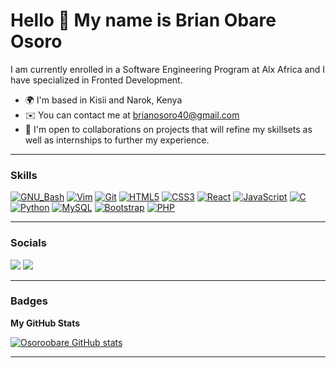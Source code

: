 Hello 👋 My name is Brian Obare Osoro
======================================

I am currently enrolled in a Software Engineering Program at Alx Africa and I have specialized in Fronted Development.

* 🌍  I'm based in Kisii and Narok, Kenya
* ✉️  You can contact me at [brianosoro40@gmail.com](mailto:brianosoro40@gmail.com)
* 🤝  I'm open to collaborations on projects that will refine my skillsets as well as internships to further my experience.

---
  
### Skills
[![GNU_Bash](https://img.shields.io/badge/≡-GNU_Bash-4EAA25?logo=GNU-Bash&style=flat-square&labelColor=282828)](https://www.gnu.org/software/bash/)
[![Vim](https://img.shields.io/badge/≡-Vim-019733?logo=Vim&style=flat-square&logoColor=019733&labelColor=282828)](https://www.vim.org/)
[![Git](https://img.shields.io/badge/≡-Git-F05032?logo=git&style=flat-square&labelColor=282828)](https://git-scm.com/)
[![HTML5](https://img.shields.io/badge/≡-HTML5-E34F26?&style=flat-square&logo=html5&labelColor=282828)](https://developer.mozilla.org/en-US/docs/Web/HTML)
[![CSS3](https://img.shields.io/badge/≡-CSS3-1572B6?logo=css3&style=flat-square&logoColor=1572B6&labelColor=282828)](https://developer.mozilla.org/en-US/docs/Web/CSS)
[![React](https://img.shields.io/badge/≡-React-61DAFB?logo=react&style=flat-square&labelColor=282828)](https://reactjs.org/)
[![JavaScript](https://img.shields.io/badge/≡-JavaScript-F7DF1E?logo=javascript&style=flat-square&labelColor=282828)](https://developer.mozilla.org/en-US/docs/Web/javascript)
[![C](https://img.shields.io/badge/≡-Language-A8B9CC?logo=C&style=flat-square&labelColor=282828)](https://www.gnu.org/software/gnu-c-manual/gnu-c-manual.html)
[![Python](https://img.shields.io/badge/≡-Python-3776AB?logo=Python&style=flat-square&labelColor=282828)](https://www.python.org/)
[![MySQL](https://img.shields.io/badge/≡-MySQL-4479A1?logo=mysql&style=flat-square&labelColor=282828)](https://www.mysql.com/)
[![Bootstrap](https://img.shields.io/badge/≡-Bootstrap-7952B3?logo=bootstrap&style=flat-square&labelColor=282828)](https://getbootstrap.com/)
[![PHP](https://img.shields.io/badge/≡-PHP-777BB4?logo=php&style=flat-square&labelColor=282828)](https://www.php.net/)

---

### Socials
[<img src="https://img.shields.io/badge/Twitter-1DA1F2.svg?&style=plastic&logo=twitter&logoColor=white"/>](https://twitter.com/Osoro001)
[<img src="https://img.shields.io/badge/Linkedin-0A66C2.svg?&style=plastic&logo=linkedin&logoColor=white"/>](https://www.linkedin.com/in/Osoroobare)

---

### Badges

<b>My GitHub Stats</b>

<a href="http://www.github.com/Osoroobare"><img src="https://github-readme-stats.vercel.app/api?username=Osoroobare&show_icons=true&hide=&count_private=true&title_color=0891b2&text_color=ffffff&icon_color=0891b2&bg_color=1c1917&hide_border=true&show_icons=true" alt="Osoroobare GitHub stats" /></a>

---

